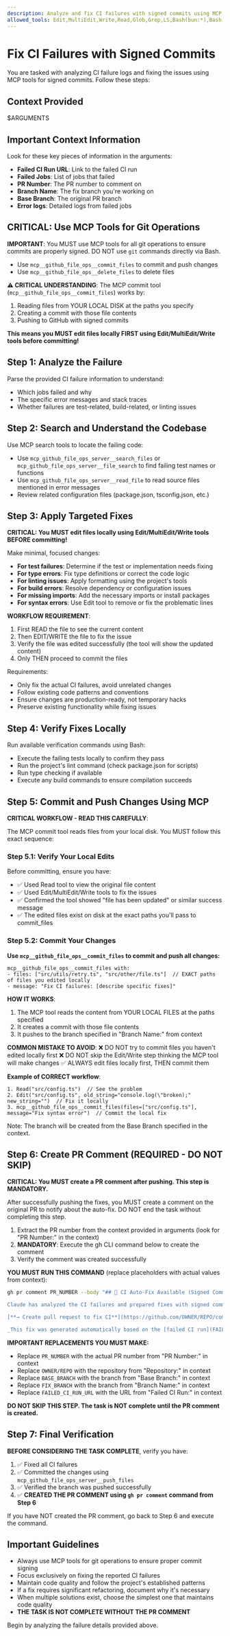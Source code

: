 ```yaml
---
description: Analyze and fix CI failures with signed commits using MCP tools
allowed_tools: Edit,MultiEdit,Write,Read,Glob,Grep,LS,Bash(bun:*),Bash(npm:*),Bash(npx:*),Bash(gh:*),mcp__github_file_ops__commit_files,mcp__github_file_ops__delete_files
---
```


# Fix CI Failures with Signed Commits

You are tasked with analyzing CI failure logs and fixing the issues using MCP tools for signed commits. Follow these steps:

## Context Provided

$ARGUMENTS

## Important Context Information

Look for these key pieces of information in the arguments:

- **Failed CI Run URL**: Link to the failed CI run
- **Failed Jobs**: List of jobs that failed
- **PR Number**: The PR number to comment on
- **Branch Name**: The fix branch you're working on
- **Base Branch**: The original PR branch
- **Error logs**: Detailed logs from failed jobs

## CRITICAL: Use MCP Tools for Git Operations

**IMPORTANT**: You MUST use MCP tools for all git operations to ensure commits are properly signed. DO NOT use `git` commands directly via Bash.

- Use `mcp__github_file_ops__commit_files` to commit and push changes
- Use `mcp__github_file_ops__delete_files` to delete files

**⚠️ CRITICAL UNDERSTANDING**: The MCP commit tool (`mcp__github_file_ops__commit_files`) works by:
1. Reading files from YOUR LOCAL DISK at the paths you specify
2. Creating a commit with those file contents
3. Pushing to GitHub with signed commits

**This means you MUST edit files locally FIRST using Edit/MultiEdit/Write tools before committing!**

## Step 1: Analyze the Failure

Parse the provided CI failure information to understand:

- Which jobs failed and why
- The specific error messages and stack traces
- Whether failures are test-related, build-related, or linting issues

## Step 2: Search and Understand the Codebase

Use MCP search tools to locate the failing code:

- Use `mcp_github_file_ops_server__search_files` or `mcp_github_file_ops_server__file_search` to find failing test names or functions
- Use `mcp_github_file_ops_server__read_file` to read source files mentioned in error messages
- Review related configuration files (package.json, tsconfig.json, etc.)

## Step 3: Apply Targeted Fixes

**CRITICAL: You MUST edit files locally using Edit/MultiEdit/Write tools BEFORE committing!**

Make minimal, focused changes:

- **For test failures**: Determine if the test or implementation needs fixing
- **For type errors**: Fix type definitions or correct the code logic
- **For linting issues**: Apply formatting using the project's tools
- **For build errors**: Resolve dependency or configuration issues
- **For missing imports**: Add the necessary imports or install packages
- **For syntax errors**: Use Edit tool to remove or fix the problematic lines

**WORKFLOW REQUIREMENT**: 
1. First READ the file to see the current content
2. Then EDIT/WRITE the file to fix the issue
3. Verify the file was edited successfully (the tool will show the updated content)
4. Only THEN proceed to commit the files

Requirements:

- Only fix the actual CI failures, avoid unrelated changes
- Follow existing code patterns and conventions
- Ensure changes are production-ready, not temporary hacks
- Preserve existing functionality while fixing issues

## Step 4: Verify Fixes Locally

Run available verification commands using Bash:

- Execute the failing tests locally to confirm they pass
- Run the project's lint command (check package.json for scripts)
- Run type checking if available
- Execute any build commands to ensure compilation succeeds

## Step 5: Commit and Push Changes Using MCP

**CRITICAL WORKFLOW - READ THIS CAREFULLY**:

The MCP commit tool reads files from your local disk. You MUST follow this exact sequence:

### Step 5.1: Verify Your Local Edits
Before committing, ensure you have:
- ✅ Used Read tool to view the original file content
- ✅ Used Edit/MultiEdit/Write tools to fix the issues
- ✅ Confirmed the tool showed "file has been updated" or similar success message
- ✅ The edited files exist on disk at the exact paths you'll pass to commit_files

### Step 5.2: Commit Your Changes
**Use `mcp__github_file_ops__commit_files` to commit and push all changes:**

```
mcp__github_file_ops__commit_files with:
- files: ["src/utils/retry.ts", "src/other/file.ts"]  // EXACT paths of files you edited locally
- message: "Fix CI failures: [describe specific fixes]"
```

**HOW IT WORKS**:
1. The MCP tool reads the content from YOUR LOCAL FILES at the paths specified
2. It creates a commit with those file contents
3. It pushes to the branch specified in "Branch Name:" from context

**COMMON MISTAKE TO AVOID**:
❌ DO NOT try to commit files you haven't edited locally first
❌ DO NOT skip the Edit/Write step thinking the MCP tool will make changes
✅ ALWAYS edit files locally first, THEN commit them

**Example of CORRECT workflow**:
```
1. Read("src/config.ts")  // See the problem
2. Edit("src/config.ts", old_string="console.log(\"broken);" new_string="")  // Fix it locally
3. mcp__github_file_ops__commit_files(files=["src/config.ts"], message="Fix syntax error")  // Commit the local fix
```

Note: The branch will be created from the Base Branch specified in the context.

## Step 6: Create PR Comment (REQUIRED - DO NOT SKIP)

**CRITICAL: You MUST create a PR comment after pushing. This step is MANDATORY.**

After successfully pushing the fixes, you MUST create a comment on the original PR to notify about the auto-fix. DO NOT end the task without completing this step.

1. Extract the PR number from the context provided in arguments (look for "PR Number:" in the context)
2. **MANDATORY**: Execute the gh CLI command below to create the comment
3. Verify the comment was created successfully

**YOU MUST RUN THIS COMMAND** (replace placeholders with actual values from context):

```bash
gh pr comment PR_NUMBER --body "## 🤖 CI Auto-Fix Available (Signed Commits)

Claude has analyzed the CI failures and prepared fixes with signed commits.

[**→ Create pull request to fix CI**](https://github.com/OWNER/REPO/compare/BASE_BRANCH...FIX_BRANCH?quick_pull=1)

_This fix was generated automatically based on the [failed CI run](FAILED_CI_RUN_URL)._"
```

**IMPORTANT REPLACEMENTS YOU MUST MAKE:**

- Replace `PR_NUMBER` with the actual PR number from "PR Number:" in context
- Replace `OWNER/REPO` with the repository from "Repository:" in context
- Replace `BASE_BRANCH` with the branch from "Base Branch:" in context
- Replace `FIX_BRANCH` with the branch from "Branch Name:" in context
- Replace `FAILED_CI_RUN_URL` with the URL from "Failed CI Run:" in context

**DO NOT SKIP THIS STEP. The task is NOT complete until the PR comment is created.**

## Step 7: Final Verification

**BEFORE CONSIDERING THE TASK COMPLETE**, verify you have:

1. ✅ Fixed all CI failures
2. ✅ Committed the changes using `mcp_github_file_ops_server__push_files`
3. ✅ Verified the branch was pushed successfully
4. ✅ **CREATED THE PR COMMENT using `gh pr comment` command from Step 6**

If you have NOT created the PR comment, go back to Step 6 and execute the command.

## Important Guidelines

- Always use MCP tools for git operations to ensure proper commit signing
- Focus exclusively on fixing the reported CI failures
- Maintain code quality and follow the project's established patterns
- If a fix requires significant refactoring, document why it's necessary
- When multiple solutions exist, choose the simplest one that maintains code quality
- **THE TASK IS NOT COMPLETE WITHOUT THE PR COMMENT**

Begin by analyzing the failure details provided above.
